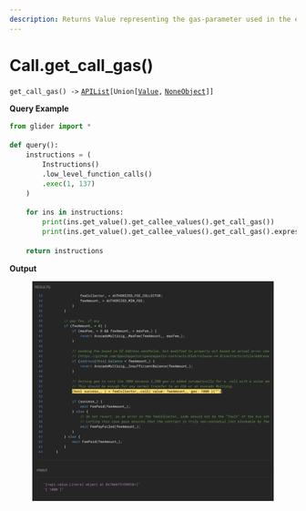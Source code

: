 ```yaml
---
description: Returns Value representing the gas-parameter used in the external calls.
---
```


# Call.get\_call\_gas()

`get_call_gas() ->` [`APIList`](../../iterables/apilist.md)`[Union[`[`Value`](../value/)`,` [`NoneObject`](../../internal/noneobject/)`]]`



**Query Example**

```python
from glider import *

def query():
    instructions = (
        Instructions()
        .low_level_function_calls()
        .exec(1, 137)
    )

    for ins in instructions:
        print(ins.get_value().get_callee_values().get_call_gas())
        print(ins.get_value().get_callee_values().get_call_gas().expression)

    return instructions
```

**Output**

<figure><img src="../../../.gitbook/assets/image (49).png" alt=""><figcaption></figcaption></figure>
